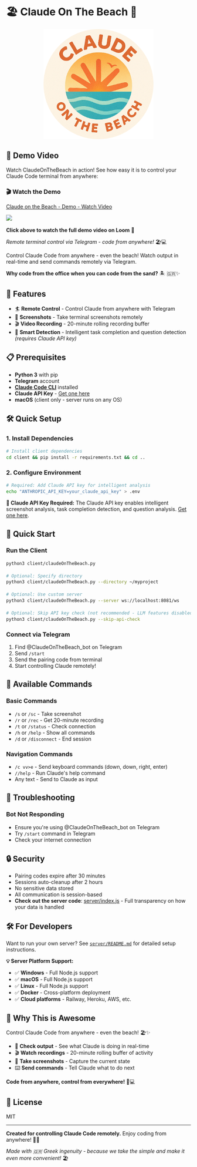 # 🏖️ Claude On The Beach 🌊

<p align="center">
  <img src="assets/ClaudeOnTheBeach-circle.png" alt="ClaudeOnTheBeach Logo" width="300">
</p>

## 🎥 Demo Video

Watch ClaudeOnTheBeach in action! See how easy it is to control your Claude Code terminal from anywhere:

### 🎬 Watch the Demo
<div>
  <a href="https://www.loom.com/share/d303677488d648739184a1a84f3adc0a">
    <p>Claude on the Beach - Demo - Watch Video</p>
  </a>
  <a href="https://www.loom.com/share/d303677488d648739184a1a84f3adc0a">
    <img style="max-width:300px;" src="https://cdn.loom.com/sessions/thumbnails/d303677488d648739184a1a84f3adc0a-9fad82951bff5010-full-play.gif">
  </a>
</div>

**Click above to watch the full demo video on Loom** 🎥

*Remote terminal control via Telegram - code from anywhere!* 🏖️💻

Control Claude Code from anywhere - even the beach! Watch output in real-time and send commands remotely via Telegram.

**Why code from the office when you can code from the sand?** 🏝️ 🇬🇷✨

## 🌊 Features

- 🏄 **Remote Control** - Control Claude from anywhere with Telegram
- 📸 **Screenshots** - Take terminal screenshots remotely
- 🎬 **Video Recording** - 20-minute rolling recording buffer
- 🧠 **Smart Detection** - Intelligent task completion and question detection *(requires Claude API key)*

## 📋 Prerequisites

- **Python 3** with pip
- **Telegram** account
- **[Claude Code CLI](https://docs.anthropic.com/claude/docs/claude-code)** installed
- **Claude API Key** - [Get one here](https://console.anthropic.com/)
- **macOS** (client only - server runs on any OS)

## 🛠️ Quick Setup

### 1. Install Dependencies
```bash
# Install client dependencies
cd client && pip install -r requirements.txt && cd ..
```

### 2. Configure Environment
```bash
# Required: Add Claude API key for intelligent analysis
echo "ANTHROPIC_API_KEY=your_claude_api_key" > .env
```

**🔑 Claude API Key Required:**
The Claude API key enables intelligent screenshot analysis, task completion detection, and question analysis. [Get one here](https://console.anthropic.com/).

## 🚀 Quick Start

### Run the Client
```bash
python3 client/claudeOnTheBeach.py

# Optional: Specify directory
python3 client/claudeOnTheBeach.py --directory ~/myproject

# Optional: Use custom server
python3 client/claudeOnTheBeach.py --server ws://localhost:8081/ws

# Optional: Skip API key check (not recommended - LLM features disabled)
python3 client/claudeOnTheBeach.py --skip-api-check
```

### Connect via Telegram
1. Find @ClaudeOnTheBeach_bot on Telegram
2. Send `/start`
3. Send the pairing code from terminal
4. Start controlling Claude remotely!

## 📱 Available Commands

### Basic Commands
- `/s` or `/sc` - Take screenshot
- `/r` or `/rec` - Get 20-minute recording
- `/t` or `/status` - Check connection
- `/h` or `/help` - Show all commands
- `/d` or `/disconnect` - End session

### Navigation Commands
- `/c vv>e` - Send keyboard commands (down, down, right, enter)
- `//help` - Run Claude's help command
- Any text - Send to Claude as input





## 🐛 Troubleshooting

### Bot Not Responding
- Ensure you're using @ClaudeOnTheBeach_bot on Telegram
- Try `/start` command in Telegram
- Check your internet connection



## 🔒 Security

- Pairing codes expire after 30 minutes
- Sessions auto-cleanup after 2 hours
- No sensitive data stored
- All communication is session-based
- **Check out the server code**: [server/index.js](server/index.js) - Full transparency on how your data is handled



## 🛠️ For Developers

Want to run your own server? See [`server/README.md`](server/README.md) for detailed setup instructions.

**💡 Server Platform Support:**
- ✅ **Windows** - Full Node.js support
- ✅ **macOS** - Full Node.js support  
- ✅ **Linux** - Full Node.js support
- ✅ **Docker** - Cross-platform deployment
- ✅ **Cloud platforms** - Railway, Heroku, AWS, etc.

## 🎉 Why This is Awesome

Control Claude Code from anywhere - even the beach! 🏖️✨

- 📱 **Check output** - See what Claude is doing in real-time
- 🎬 **Watch recordings** - 20-minute rolling buffer of activity
- 📸 **Take screenshots** - Capture the current state
- ⌨️ **Send commands** - Tell Claude what to do next

**Code from anywhere, control from everywhere!** 📱💻

## 📝 License

MIT

---

**Created for controlling Claude Code remotely.** Enjoy coding from anywhere! 📱✨

*Made with 🇬🇷 Greek ingenuity - because we take the simple and make it even more convenient!* 🏖️
